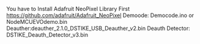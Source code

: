 
You have to Install Adafruit NeoPixel Library First
https://github.com/adafruit/Adafruit_NeoPixel
Demoode: Democode.ino or NodeMCUEVOdemo.bin
Deauther:deauther_2.1.0_DSTIKE_USB_Deauther_v2.bin
Deauth Detector: DSTIKE_Deauth_Detector_v3.bin
